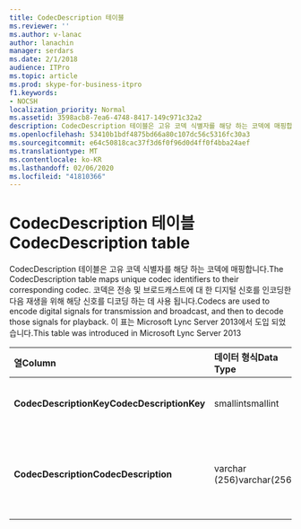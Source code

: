 ```yaml
---
title: CodecDescription 테이블
ms.reviewer: ''
ms.author: v-lanac
author: lanachin
manager: serdars
ms.date: 2/1/2018
audience: ITPro
ms.topic: article
ms.prod: skype-for-business-itpro
f1.keywords:
- NOCSH
localization_priority: Normal
ms.assetid: 3598acb8-7ea6-4748-8417-149c971c32a2
description: CodecDescription 테이블은 고유 코덱 식별자를 해당 하는 코덱에 매핑합니다. 코덱은 전송 및 브로드캐스트에 대 한 디지털 신호를 인코딩한 다음 재생을 위해 해당 신호를 디코딩 하는 데 사용 됩니다. 이 표는 Microsoft Lync Server 2013에서 도입 되었습니다.
ms.openlocfilehash: 53410b1bdf4875bd66a80c107dc56c5316fc30a3
ms.sourcegitcommit: e64c50818cac37f3d6f0f96d0d4ff0f4bba24aef
ms.translationtype: MT
ms.contentlocale: ko-KR
ms.lasthandoff: 02/06/2020
ms.locfileid: "41810366"
---
```

# <a name="codecdescription-table"></a><span data-ttu-id="7b229-105">CodecDescription 테이블</span><span class="sxs-lookup"><span data-stu-id="7b229-105">CodecDescription table</span></span>
 
<span data-ttu-id="7b229-106">CodecDescription 테이블은 고유 코덱 식별자를 해당 하는 코덱에 매핑합니다.</span><span class="sxs-lookup"><span data-stu-id="7b229-106">The CodecDescription table maps unique codec identifiers to their corresponding codec.</span></span> <span data-ttu-id="7b229-107">코덱은 전송 및 브로드캐스트에 대 한 디지털 신호를 인코딩한 다음 재생을 위해 해당 신호를 디코딩 하는 데 사용 됩니다.</span><span class="sxs-lookup"><span data-stu-id="7b229-107">Codecs are used to encode digital signals for transmission and broadcast, and then to decode those signals for playback.</span></span> <span data-ttu-id="7b229-108">이 표는 Microsoft Lync Server 2013에서 도입 되었습니다.</span><span class="sxs-lookup"><span data-stu-id="7b229-108">This table was introduced in Microsoft Lync Server 2013</span></span>
  
|<span data-ttu-id="7b229-109">**열**</span><span class="sxs-lookup"><span data-stu-id="7b229-109">**Column**</span></span>|<span data-ttu-id="7b229-110">**데이터 형식**</span><span class="sxs-lookup"><span data-stu-id="7b229-110">**Data Type**</span></span>|<span data-ttu-id="7b229-111">**키/인덱스**</span><span class="sxs-lookup"><span data-stu-id="7b229-111">**Key/Index**</span></span>|<span data-ttu-id="7b229-112">**세부적인**</span><span class="sxs-lookup"><span data-stu-id="7b229-112">**Details**</span></span>|
|:-----|:-----|:-----|:-----|
|<span data-ttu-id="7b229-113">**CodecDescriptionKey**</span><span class="sxs-lookup"><span data-stu-id="7b229-113">**CodecDescriptionKey**</span></span> <br/> |<span data-ttu-id="7b229-114">smallint</span><span class="sxs-lookup"><span data-stu-id="7b229-114">smallint</span></span>  <br/> |<span data-ttu-id="7b229-115">주요한</span><span class="sxs-lookup"><span data-stu-id="7b229-115">Primary</span></span>  <br/> |<span data-ttu-id="7b229-116">코덱에 할당 된 고유 식별자입니다.</span><span class="sxs-lookup"><span data-stu-id="7b229-116">Unique identifier assigned to the codec.</span></span>  <br/> |
|<span data-ttu-id="7b229-117">**CodecDescription**</span><span class="sxs-lookup"><span data-stu-id="7b229-117">**CodecDescription**</span></span> <br/> |<span data-ttu-id="7b229-118">varchar (256)</span><span class="sxs-lookup"><span data-stu-id="7b229-118">varchar(256)</span></span>  <br/> |<span data-ttu-id="7b229-119">독특한</span><span class="sxs-lookup"><span data-stu-id="7b229-119">Unique</span></span>  <br/> |<span data-ttu-id="7b229-120">CodecDescriptionKey에 해당 하는 코덱에 대 한 고유한 설명입니다.</span><span class="sxs-lookup"><span data-stu-id="7b229-120">Unique description of the codec corresponding to the CodecDescriptionKey.</span></span>  <br/> |
   

